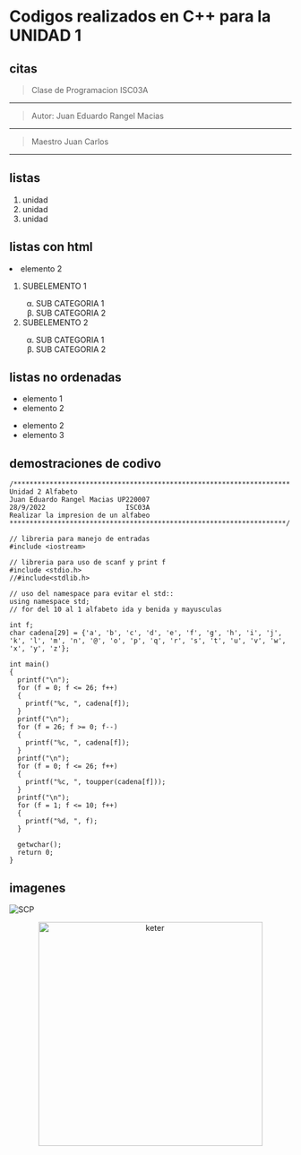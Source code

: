 # Codigos realizados en **C++** para la UNIDAD 1
## citas
> Clase de Programacion ISC03A

---

> Autor: Juan Eduardo Rangel Macias

---

> Maestro Juan Carlos

---
## listas 
1. unidad
2. unidad
3. unidad
## listas con html 
<li>elemento 2</li>
  <ol>
  <li>SUBELEMENTO 1</li>
    <OL>
      <LI style="list-style-type: lower-greek ;">SUB CATEGORIA 1</LI>
      <LI style="list-style-type: lower-greek ;">SUB CATEGORIA 2</LI>
    </OL>
      <li>SUBELEMENTO 2</li>
        <OL>
          <LI style="list-style-type: lower-greek ;">SUB CATEGORIA 1</LI>
          <LI style="list-style-type: lower-greek ;">SUB CATEGORIA 2</LI>
  </OL>
</ol> 

## listas no ordenadas  
- elemento 1 
- elemento 2

* elemento 2 
* elemento 3

## demostraciones de codivo 
```
/*********************************************************************
Unidad 2 Alfabeto 
Juan Eduardo Rangel Macias UP220007
28/9/2022                    ISC03A
Realizar la impresion de un alfabeo
*********************************************************************/

// libreria para manejo de entradas
#include <iostream>

// libreria para uso de scanf y print f
#include <stdio.h>
//#include<stdlib.h>

// uso del namespace para evitar el std::
using namespace std;
// for del 10 al 1 alfabeto ida y benida y mayusculas

int f;
char cadena[29] = {'a', 'b', 'c', 'd', 'e', 'f', 'g', 'h', 'i', 'j', 'k', 'l', 'm', 'n', '@', 'o', 'p', 'q', 'r', 's', 't', 'u', 'v', 'w', 'x', 'y', 'z'};

int main()
{
  printf("\n");
  for (f = 0; f <= 26; f++)
  {
    printf("%c, ", cadena[f]);
  }
  printf("\n");
  for (f = 26; f >= 0; f--)
  {
    printf("%c, ", cadena[f]);
  }
  printf("\n");
  for (f = 0; f <= 26; f++)
  {
    printf("%c, ", toupper(cadena[f]));
  }
  printf("\n");
  for (f = 1; f <= 10; f++)
  {
    printf("%d, ", f);
  }

  getwchar();
  return 0;
}
```
## imagenes
![SCP](../lenguaje%20html/primer_pagina_html/imagenes/SCP.gif "SCP")
<div align="center">
<img alt="keter" src="../lenguaje%20html/primer_pagina_html/imagenes/KETTER.jpeg" width="400" />
</div>
